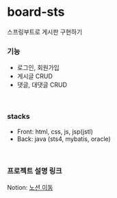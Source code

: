 # board-sts
스프링부트로 게시판 구현하기 

### 기능
- 로그인, 회원가입
- 게시글 CRUD
- 댓글, 대댓글 CRUD

<br/>

### stacks
- Front: html, css, js, jsp(jstl)
- Back: java (sts4, mybatis, oracle)

<br/>

### 프로젝트 설명 링크
Notion:  [노션 이동](https://www.notion.so/ad67662fe96e41f98660f1a8c8cc72c6?pvs=4)
